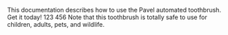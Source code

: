 This documentation describes how to use the Pavel automated
toothbrush. Get it today! 
123
456
Note that this toothbrush is totally safe to
use for children, adults, pets, and wildlife.
